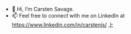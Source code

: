 - 👋 Hi, I’m Carsten Savage.
- 📫 Feel free to connect with me on LinkedIn at https://www.linkedin.com/in/carstenjs/
上

